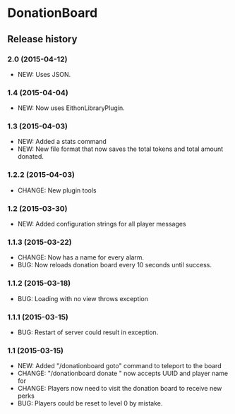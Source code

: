 # DonationBoard

## Release history

### 2.0 (2015-04-12)

* NEW: Uses JSON.

### 1.4 (2015-04-04)

* NEW: Now uses EithonLibraryPlugin.

### 1.3 (2015-04-03)

* NEW: Added a stats command
* NEW: New file format that now saves the total tokens and total amount donated.

### 1.2.2 (2015-04-03)

* CHANGE: New plugin tools

### 1.2 (2015-03-30)

* NEW: Added configuration strings for all player messages

### 1.1.3 (2015-03-22)

* CHANGE: Now has a name for every alarm.
* BUG: Now reloads donation board every 10 seconds until success.

### 1.1.2 (2015-03-18)

* BUG: Loading with no view throws exception

### 1.1.1 (2015-03-15)

* BUG: Restart of server could result in exception.

### 1.1 (2015-03-15)

* NEW: Added "/donationboard goto" command to teleport to the board
* CHANGE: "/donationboard donate <player> <tokens>" now accepts UUID and player name for <player>
* CHANGE: Players now need to visit the donation board to receive new perks
* BUG: Players could be reset to level 0 by mistake.



